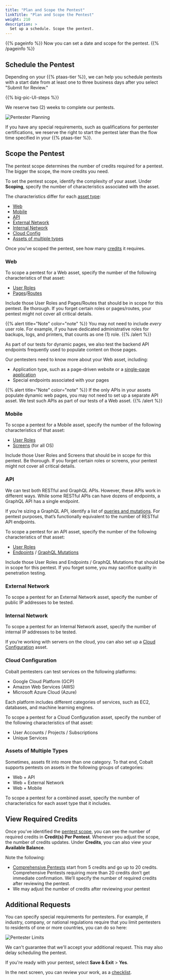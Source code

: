 ```yaml
---
title: "Plan and Scope the Pentest"
linkTitle: "Plan and Scope the Pentest"
weight: 210
description: >
  Set up a schedule. Scope the pentest.
---
```


{{% pageinfo %}}
Now you can set a date and scope for the pentest.
{{% /pageinfo %}}

## Schedule the Pentest

Depending on your {{% ptaas-tier %}},
we can help you schedule pentests with a start date from at least one to three business days after you select "Submit for Review."

<!-- For content, see https://github.com/cobalthq/cobalt-product-public-docs/blob/main/layouts/shortcodes/big-pic-UI-steps.md -->
{{% big-pic-UI-steps %}}

We reserve two (2) weeks to complete our pentests.

![Pentester Planning](/gsg/PentestPlanningCredits.png "Schedule your pentest. Your allowed start date depends on your PtaaS Tier and any special requirements.")

If you have any special requirements, such as qualifications for pentester certifications,
we reserve the right to start the pentest later than the flow time specified in your
{{% ptaas-tier %}}.

## Scope the Pentest

The pentest scope determines the number of credits required for a pentest. The bigger the scope, the more credits you need.

To set the pentest scope, identify the complexity of your asset. Under **Scoping**, specify the number of characteristics associated with the asset.

The characteristics differ for each [asset type](../assets/asset-type/):

- [Web](#web)
- [Mobile](#mobile)
- [API](#api)
- [External Network](#external-network)
- [Internal Network](#internal-network)
- [Cloud Config](#cloud-configuration)
- [Assets of multiple types](#assets-of-multiple-types)

Once you’ve scoped the pentest, see how many [credits](#view-required-credits) it requires.

### Web

To scope a pentest for a Web asset, specify the number of the following characteristics of that asset:

- [User Roles](../glossary/#user-role)
- [Pages](../glossary/#page)/[Routes](../glossary/#route)

Include those User Roles and Pages/Routes that should be in scope for this pentest. Be thorough. If you forget certain roles or pages/routes, your pentest might not cover all critical details.

{{% alert title="Note" color="note" %}}
You may not need to include _every_ user role. For example, if you have dedicated administrative roles for backups, logs, and printers, that counts as one (1) role.
{{% /alert %}}

As part of our tests for dynamic pages, we also test the backend API endpoints frequently used to populate content on those pages.

Our pentesters need to know more about your Web asset, including:

- Application type, such as a page-driven website or a [single-page application](../glossary/#single-page-application)
- Special endpoints associated with your pages

{{% alert title="Note" color="note" %}}
If the only APIs in your assets populate dynamic web pages, you may not need to set up a separate API asset. We test such APIs as part of our tests of a Web asset.
{{% /alert %}}

### Mobile

To scope a pentest for a Mobile asset, specify the number of the following characteristics of that asset:

- [User Roles](../glossary/#user-role)
- [Screens](../glossary/#mobile-screen) (for all OS)

Include those User Roles and Screens that should be in scope for this pentest. Be thorough. If you forget certain roles or screens, your pentest might not cover all critical details.

### API

We can test both RESTful and GraphQL APIs. However, these APIs work in different ways. While some RESTful APIs can have dozens of endpoints, a GraphQL API has a single endpoint.

If you’re sizing a GraphQL API, identify a list of [queries and mutations](https://graphql.org/learn/queries). For pentest purposes, that’s functionally equivalent to the number of RESTful API endpoints.

To scope a pentest for an API asset, specify the number of the following characteristics of that asset:

- [User Roles](../glossary/#user-role)
- [Endpoints](../glossary/#api-endpoint) / [GraphQL Mutations](../glossary/#graphql-mutation)

Include those User Roles and Endpoints / GraphQL Mutations that should be in scope for this pentest. If you forget some, you may sacrifice quality in penetration testing.

### External Network

To scope a pentest for an External Network asset, specify the number of public IP addresses to be tested.

### Internal Network

To scope a pentest for an Internal Network asset, specify the number of internal IP addresses to be tested.

If you’re working with servers on the cloud, you can also set up a [Cloud Configuration](#cloud-configuration) asset.

### Cloud Configuration

Cobalt pentesters can test services on the following platforms:

- Google Cloud Platform (GCP)
- Amazon Web Services (AWS)
- Microsoft Azure Cloud (Azure)

Each platform includes different categories of services, such as EC2, databases, and machine learning engines.

To scope a pentest for a Cloud Configuration asset, specify the number of the following characteristics of that asset:

- User Accounts / Projects / Subscriptions
- Unique Services

### Assets of Multiple Types

Sometimes, assets fit into more than one category. To that end, Cobalt supports pentests on assets in the following groups of categories:

- Web + API
- Web + External Network
- Web + Mobile

To scope a pentest for a combined asset, specify the number of characteristics for each asset type that it includes.

## View Required Credits

Once you’ve identified the [pentest scope](#scope-the-pentest), you can see the number of required credits in **Credit(s) Per Pentest**. Whenever you adjust the scope, the number of credits updates. Under **Credits**, you can also view your **Available Balance**.

Note the following:

<ul>
<li><a href="/getting-started/glossary/#comprehensive-pentest">Comprehensive Pentests</a> start from 5 credits and go up to 20 credits. Comprehensive Pentests requiring more than 20 credits don’t get immediate confirmation. We’ll specify the number of required credits after reviewing the pentest.</li>
<li>We may adjust the number of credits after reviewing your pentest</li>
</ul>

## Additional Requests

You can specify special requirements for pentesters. For example, if
industry, company, or national regulations require that you limit pentesters
to residents of one or more countries, you can do so here:

![Pentester Limits](/gsg/PentesterLimits.png "Specify legal or regulatory limitations on pentesters.")

We can't guarantee that we'll accept your additional request. This may also delay scheduling the pentest.

If you're ready with your pentest, select **Save & Exit** > **Yes**.

In the next screen, you can review your work, as a [checklist](../checklist).
